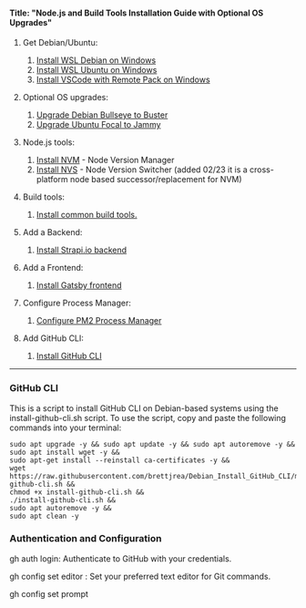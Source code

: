 #### Title: "Node.js and Build Tools Installation Guide with Optional OS Upgrades"

1. Get Debian/Ubuntu:
   1. [Install WSL Debian on Windows](https://github.com/brettjrea/Windows_WSL_Debian)
   2. [Install WSL Ubuntu on Windows](https://github.com/brettjrea/Windows_WSL_Ubuntu)
   3. [Install VSCode with Remote Pack on Windows](https://github.com/brettjrea/Windows_VSC_Remote_Pack)

2. Optional OS upgrades:
   1. [Upgrade Debian Bullseye to Buster](https://github.com/brettjrea/Debian_Bullseye_Upgrade_Script)
   2. [Upgrade Ubuntu Focal to Jammy](https://github.com/brettjrea/Ubuntu_Jammy_Upgrade_Script)

3. Node.js tools:
   1. [Install NVM](https://github.com/brettjrea/Debian_Install_NVM) - Node Version Manager
   2. [Install NVS](https://github.com/brettjrea/Debian_Install_NVS) - Node Version Switcher (added 02/23 it is a cross-platform node based successor/replacement for NVM)
   
4. Build tools:
   1. [Install common build tools.](https://github.com/brettjrea/Debian_Install_Common_Build_Tools)
   
6. Add a Backend:
   1. [Install Strapi.io backend](https://github.com/brettjrea/Debian_Strapi_Backend_API)
  
7. Add a Frontend:
   1. [Install Gatsby frontend](https://github.com/brettjrea/Debian_Gatsby_Frontend_Client)
 
8. Configure Process Manager:
   1. [Configure PM2 Process Manager](https://github.com/brettjrea/Debian_Configure_PM2)

9. Add GitHub CLI:
   1. [Install GitHub CLI](https://github.com/brettjrea/Debian_Install_GitHub_CLI)
---
### GitHub CLI

This is a script to install GitHub CLI on Debian-based systems using the install-github-cli.sh script. To use the script, copy and paste the following commands into your terminal:

```
sudo apt upgrade -y && sudo apt update -y && sudo apt autoremove -y &&
sudo apt install wget -y &&
sudo apt-get install --reinstall ca-certificates -y &&
wget https://raw.githubusercontent.com/brettjrea/Debian_Install_GitHub_CLI/main/install-github-cli.sh &&
chmod +x install-github-cli.sh &&
./install-github-cli.sh &&
sudo apt autoremove -y &&
sudo apt clean -y
```
 
### Authentication and Configuration

gh auth login: Authenticate to GitHub with your credentials.

gh config set editor <editor>: Set your preferred text editor for Git commands.

gh config set prompt <style>: Customize the shell prompt for GitHub CLI.

### Repository Management

gh repo create <name> [--public|--private]: Create a new GitHub repository with the given name and visibility.

gh repo clone <repo> [-- <git-clone-args>]: Clone a GitHub repository locally with optional Git clone arguments.

gh repo view <repo>: View a GitHub repository in the browser.

gh repo fork <repo> [--clone|--remote-name=<name>]: Fork a GitHub repository to your account with optional cloning or custom remote name.

gh repo delete <repo> [--yes]: Delete a GitHub repository with optional confirmation.

### Pull Request Management

gh pr create: Create a new pull request in the current repository.

gh pr checkout <number>: Check out the branch for the given pull request number.

gh pr view <number>: View a pull request in the browser.

gh pr merge <number> [--merge-method=<merge-method>]: Merge a pull request with optional merge method.

### Issue Management

gh issue create: Create a new issue in the current repository.

gh issue list [--assignee=<login>|--label=<label>|--state=<state>|--author=<login>|--mention=<login>]: List issues in the current repository with optional filters.

gh issue view <number>: View an issue in the browser.

gh issue close <number>: Close an issue.

### Workflow Management

gh workflow list: List the workflows in the current repository.

gh workflow view <name>: View details of a workflow in the current repository.

gh workflow run <name> [--ref=<ref>]: Manually trigger a workflow in the current repository with optional ref.
 
---
This is not an exhaustive list of all available commands, but these are some of the most commonly used ones. You can get a full list of commands and their descriptions by running gh help.
